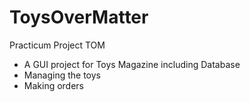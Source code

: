 # ToysOverMatter
Practicum Project TOM
* A GUI project for Toys Magazine including Database
* Managing the toys
* Making orders
